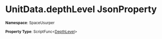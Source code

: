 # UnitData.depthLevel JsonProperty

<small>**Namespace**: SpaceUsurper</small>

<small>**Property Type**: ScriptFunc&lt;[DepthLevel](../DepthLevel.md)&gt;</small>

